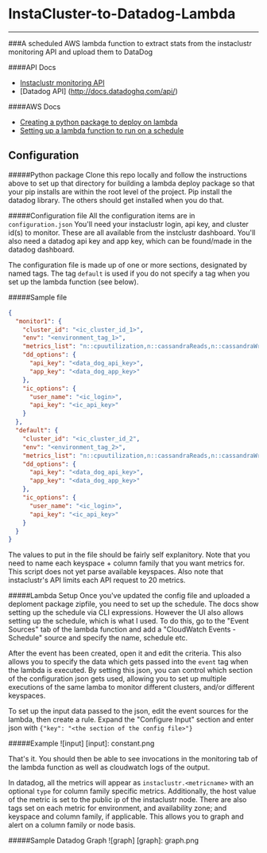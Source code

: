 # InstaCluster-to-Datadog-Lambda 
---
###A scheduled AWS lambda function to extract stats from the instaclustr monitoring API and upload them to DataDog


####API Docs
* [Instaclustr monitoring API](http://docs.datadoghq.com/api/)
* [Datadog API] (http://docs.datadoghq.com/api/)

####AWS Docs
* [Creating a python package to deploy on lambda](https://docs.aws.amazon.com/lambda/latest/dg/lambda-python-how-to-create-deployment-package.html)
* [Setting up a lambda function to run on a schedule](https://docs.aws.amazon.com/lambda/latest/dg/tutorial-scheduled-events-schedule-expressions.html)


## Configuration
#####Python package
Clone this repo locally and follow the instructions above to set up that directory for building a lambda deploy package so that your pip installs are within the root level of the project.  Pip install the datadog library.  The others should get installed when you do that.

#####Configuration file
All the configuration items are in `configuration.json` You'll need your instaclustr login, api key, and cluster id(s) to monitor.  These are all available from the instclustr dashboard.  You'll also need a datadog api key and app key, which can be found/made in the datadog dashboard.

The configuration file is made up of one or more sections, designated by named tags.  The tag `default` is used if you do not specify a tag when you set up the lambda function (see below).

#####Sample file
```json
{
  "monitor1": {
    "cluster_id": "<ic_cluster_id_1>",
    "env": "<environment_tag_1>",
    "metrics_list": "n::cpuutilization,n::cassandraReads,n::cassandraWrites,n::nodeStatus,cf::<keyspace_1>::<columnfamily_1>::readlatency,cf::<keyspace_1>::<columnfamily_1>::writelatency,cf::<keyspace_1>::<columnfamily_2>::readlatency,cf::<keyspace_1>::<columnfamily_2>::writelatency",
    "dd_options": {
      "api_key": "<data_dog_api_key>",
      "app_key": "<data_dog_app_key>"
    },
    "ic_options": {
      "user_name": "<ic_login>",
      "api_key": "<ic_api_key>"
    }
  },
  "default": {
    "cluster_id": "<ic_cluster_id_2",
    "env": "<environment_tag_2>",
    "metrics_list": "n::cpuutilization,n::cassandraReads,n::cassandraWrites,n::nodeStatus,cf::<keyspace_2>::<columnfamily_1>::readlatency,cf::<keyspace_2>::<columnfamily_1>::writelatency,cf::<keyspace_2>::<columnfamily_2>::readlatency,cf::<keyspace_2::columnfamily_2>::writelatency",
    "dd_options": {
      "api_key": "<data_dog_api_key>",
      "app_key": "<data_dog_app_key>"
    },
    "ic_options": {
      "user_name": "<ic_login>",
      "api_key": "<ic_api_key>"
    }
  }
}
```

The values to put in the file should be fairly self explanitory.  Note that you need to name each keyspace + column family that you want metrics for.  This script does not yet parse available keyspaces.  Also note that instaclustr's API limits each API request to 20 metrics.

#####Lambda Setup
Once you've updated the config file and uploaded a deploment package zipfile, you need to set up the schedule.  The docs show setting up the schedule  via CLI expressions.  However the UI also allows setting up the schedule, which is what I used.  To do this, go to the "Event Sources" tab of the lambda function and add a "CloudWatch Events - Schedule" source and specify the name, schedule etc.

After the event has been created, open it and edit the criteria.  This also allows you to specify the data which gets passed into the `event` tag when the lambda is executed.  By setting this json, you can control which section of the configuration json gets used, allowing you to set up multiple executions of the same lamba to monitor different clusters, and/or different keyspaces.

To set up the input data passed to the json, edit the event sources for the lambda, then create a rule.  Expand the "Configure Input" section and enter json with `{"key": "<the section of the config file>"}`


#####Example
![input]
[input]: constant.png

That's it.  You should then be able to see invocations in the monitoring tab of the lambda function as well as cloudwatch logs of the output.

In datadog, all the metrics will appear as `instaclustr.<metricname>` with an optional `type` for column family specific metrics.  Additionally, the host value of the metric is set to the public ip of the instaclustr node.  There are also tags set on each metric for environment, and availability zone; and keyspace and column family, if applicable.  This allows you to graph and alert on a column family or node basis.

#####Sample Datadog Graph
![graph]
[graph]: graph.png
